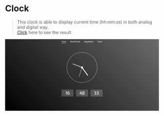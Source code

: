 # Clock

> This clock is able to display current time (hh:mm:ss) in both analog and digital way.<br>
> <a href="https://viral-gajera.github.io/Clock/index.html" >Click</a> here to see the result

<img src="https://github.com/Viral-Gajera/Clock/blob/main/resource/Annotation%202022-06-05%20164849.png?raw=true" width='800'>
